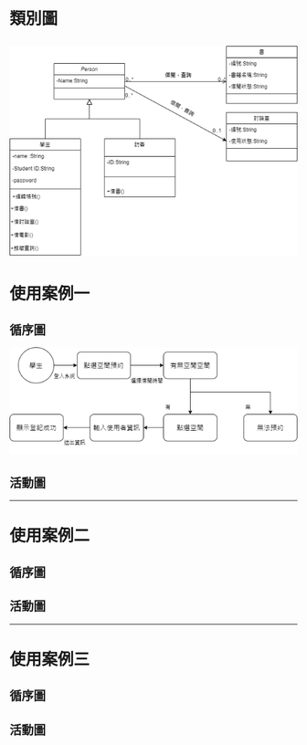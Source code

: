# 類別圖
![UML](/img/HW4-UML類別圖.drawio.png "UML")  
---
# 使用案例一
## 循序圖
![活動](/img/HW4-使用案例一_活動圖.drawio.png "活動")  
## 活動圖

---
# 使用案例二
## 循序圖
## 活動圖
---
# 使用案例三
## 循序圖
## 活動圖
